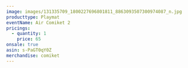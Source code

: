 ```yaml
---
image: images/131335709_1800227696801811_8863093507300974087_n.jpg
producttype: Playmat
eventName: Air Comiket 2
pricings:
  - quantity: 1
    price: 65
onsale: true
asin: s-PaGT0qY0Z
merchandise: comiket
---
```

